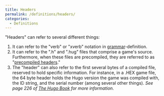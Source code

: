 ```yaml
---
title: Headers
permalink: /definitions/headers/
categories: 
  - Definitions
---
```


"Headers" can refer to several different things:

1.  It can refer to the "verb" or "xverb" notation in
    [grammar](basics/grammar/)-definition.
2.  It can refer to the ".h" and ".hug" files that comprise a game's
    source. Furthermore, when these files are precompiled, they are
    referred to as "[precompiled headers](definitions/precompiled-headers/)."
3.  The "header" can also refer to the first several bytes of a compiled
    file, reserved to hold specific information. For instance, in a .HEX
    game file, the 64 byte header holds the Hugo version the game was
    compiled with, the ID string, and the serial number (among several
    other things). 
    *See page 226 of [The Hugo Book](hugo/hugo-book/) for more information.*
